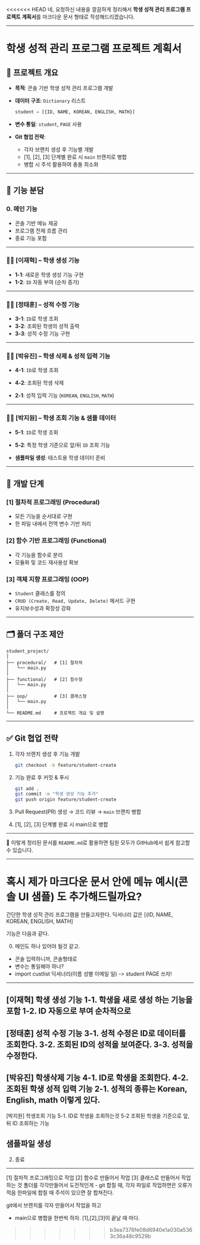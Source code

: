 <<<<<<< HEAD
네, 요청하신 내용을 깔끔하게 정리해서 **학생 성적 관리 프로그램 프로젝트 계획서**를 마크다운 문서 형태로 작성해드리겠습니다.

---

# 학생 성적 관리 프로그램 프로젝트 계획서

## 📌 프로젝트 개요

* **목적**: 콘솔 기반 학생 성적 관리 프로그램 개발
* **데이터 구조**: `Dictionary` 리스트

  ```python
  student = [{ID, NAME, KOREAN, ENGLISH, MATH}]
  ```
* **변수 통일**: `student`, `PAGE` 사용
* **Git 협업 전략**:

  * 각자 브랜치 생성 후 기능별 개발
  * \[1], \[2], \[3] 단계별 완료 시 `main` 브랜치로 병합
  * 병합 시 주석 활용하여 충돌 최소화

---

## 📂 기능 분담

### 0. 메인 기능

* 콘솔 기반 메뉴 제공
* 프로그램 전체 흐름 관리
* 종료 기능 포함

---

### 👨‍💻 \[이재혁] – 학생 생성 기능

* **1-1**: 새로운 학생 생성 기능 구현
* **1-2**: `ID` 자동 부여 (순차 증가)

---

### 👨‍💻 \[정태훈] – 성적 수정 기능

* **3-1**: `ID`로 학생 조회
* **3-2**: 조회된 학생의 성적 출력
* **3-3**: 성적 수정 기능 구현

---

### 👩‍💻 \[박유진] – 학생 삭제 & 성적 입력 기능

* **4-1**: `ID`로 학생 조회

* **4-2**: 조회된 학생 삭제

* **2-1**: 성적 입력 기능 (`KOREAN`, `ENGLISH`, `MATH`)

---

### 👩‍💻 \[박지원] – 학생 조회 기능 & 샘플 데이터

* **5-1**: `ID`로 학생 조회

* **5-2**: 특정 학생 기준으로 앞/뒤 `ID` 조회 기능

* **샘플파일 생성**: 테스트용 학생 데이터 준비

---

## 🔧 개발 단계

### \[1] 절차적 프로그래밍 (Procedural)

* 모든 기능을 순서대로 구현
* 한 파일 내에서 전역 변수 기반 처리

### \[2] 함수 기반 프로그래밍 (Functional)

* 각 기능을 함수로 분리
* 모듈화 및 코드 재사용성 확보

### \[3] 객체 지향 프로그래밍 (OOP)

* `Student` 클래스를 정의
* `CRUD (Create, Read, Update, Delete)` 메서드 구현
* 유지보수성과 확장성 강화

---

## 🗂 폴더 구조 제안

```
student_project/
│
├── procedural/   # [1] 절차적
│   └── main.py
│
├── functional/   # [2] 함수형
│   └── main.py
│
├── oop/          # [3] 클래스형
│   └── main.py
│
└── README.md     # 프로젝트 개요 및 설명
```

---

## ✅ Git 협업 전략

1. 각자 브랜치 생성 후 기능 개발

   ```bash
   git checkout -b feature/student-create
   ```
2. 기능 완료 후 커밋 & 푸시

   ```bash
   git add .
   git commit -m "학생 생성 기능 추가"
   git push origin feature/student-create
   ```
3. Pull Request(PR) 생성 → 코드 리뷰 → `main` 브랜치 병합
4. \[1], \[2], \[3] 단계별 완료 시 main으로 병합

---

📌 이렇게 정리된 문서를 `README.md`로 활용하면 팀원 모두가 GitHub에서 쉽게 참고할 수 있습니다.

---

혹시 제가 마크다운 문서 안에 **메뉴 예시(콘솔 UI 샘플)** 도 추가해드릴까요?
=======
간단한 학생 성적 관리 프로그램을 만들고자한다.
딕셔너리 값은 [{ID, NAME, KOREAN, ENGLISH, MATH]

기능은 다음과 같다.

0.  메인도 하나 있어야 될것 같고.
  - 콘솔 입력하니까, 콘솔형태로
  - 변수는 통일해야 하나?
  - import
	custlist 딕셔너리(이름 성별 이메일 일) -> student
	PAGE 쓰자! 

----------------------------------------------------------------------------------
[이재혁]
학생 생성 기능
1-1. 학생을 새로 생성 하는 기능을 포함
1-2. ID 자동으로 부여 순차적으로 
---------------------------------------------------------------------------------
[정태훈]
성적 수정 기능
3-1. 성적 수정은 ID로 데이터를 조회한다.
3-2. 조회된 ID의 성적을 보여준다.
3-3. 성적을 수정한다.
----------------------------------------------------------------------------------
[박유진]
학생삭제 기능
4-1. ID로 학생을 조회한다.
4-2. 조회된 학생
성적 입력 기능
2-1. 성적의 종류는 Korean, English, math 이렇게 있다.
----------------------------------------------------------------------------------
[박지원]
학생조회 기능
5-1. ID로 학생을 조회하는것
5-2  조회된 학생을 기준으로 앞, 뒤 ID 조회하는 기능

샘플파일 생성
----------------------------------------------------------------------------------
2. 종료
----------------------------------------------------------------------------------

[1] 절차적 프로그래밍으로 작업
[2] 함수로 만들어서 작업
[3] 클래스로 만들어서 작업 하는 것
폴더를 각각만들어서 
도전적인게 - git 합칠 때, 각자 파일로 작업하면은 오류가 적음
한파일에 합칠 때 주석이 있으면 잘 합쳐진다.

git에서 브랜치를 각자 만들어서 작업을 하고
 - main으로 병합을 한번씩 하자.
   [1],[2],[3]이 끝날 때 마다.
   
>>>>>>> b3ea7376fe08d6940e1a030a5363c36a48c9529b

